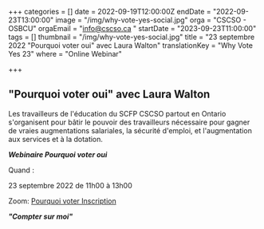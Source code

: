 +++
categories = []
date = 2022-09-19T12:00:00Z
endDate = "2022-09-23T13:00:00"
image = "/img/why-vote-yes-social.jpg"
orga = "CSCSO - OSBCU"
orgaEmail = "info@cscso.ca "
startDate = "2023-09-23T11:00:00"
tags = []
thumbnail = "/img/why-vote-yes-social.jpg"
title = "23 septembre 2022 \"Pourquoi voter oui\" avec Laura Walton"
translationKey = "Why Vote Yes 23"
where = "Online Webinar"

+++
## "Pourquoi voter oui" avec Laura Walton

Les travailleurs de l'éducation du SCFP CSCSO partout en Ontario s'organisent pour bâtir le pouvoir des travailleurs nécessaire pour gagner de vraies augmentations salariales, la sécurité d'emploi, et l'augmentation aux services et à la dotation.

**_Webinaire Pourquoi voter oui_**

Quand :

23 septembre 2022 de 11h00 à 13h00

Zoom: [Pourquoi voter Inscription](https://us02web.zoom.us/webinar/register/WN_Eli2YaqCQHil8RFZFz7S9A)

**_"Compter sur moi"_**